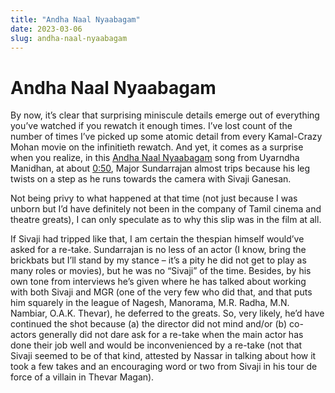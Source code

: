 ```yaml
---
title: "Andha Naal Nyaabagam"
date: 2023-03-06
slug: andha-naal-nyaabagam
---
```

Andha Naal Nyaabagam
====================

By now, it’s clear that surprising miniscule details emerge out of everything you’ve watched if you rewatch it enough times. I’ve lost count of the number of times I’ve picked up some atomic detail from every Kamal-Crazy Mohan movie on the infinitieth rewatch. And yet, it comes as a surprise when you realize, in this [Andha Naal Nyaabagam](https://href.li/?https://www.youtube.com/watch?v=VtrnHY21zZw&ab_channel=APInternational) song from Uyarndha Manidhan, at about [0:50](https://href.li/?https://youtu.be/VtrnHY21zZw?t=47), Major Sundarrajan almost trips because his leg twists on a step as he runs towards the camera with Sivaji Ganesan.

Not being privy to what happened at that time (not just because I was unborn but I’d have definitely not been in the company of Tamil cinema and theatre greats), I can only speculate as to why this slip was in the film at all.

If Sivaji had tripped like that, I am certain the thespian himself would’ve asked for a re-take. Sundarrajan is no less of an actor (I know, bring the brickbats but I’ll stand by my stance – it’s a pity he did not get to play as many roles or movies), but he was no “Sivaji” of the time. Besides, by his own tone from interviews he’s given where he has talked about working with both Sivaji and MGR (one of the very few who did that, and that puts him squarely in the league of Nagesh, Manorama, M.R. Radha, M.N. Nambiar, O.A.K. Thevar), he deferred to the greats. So, very likely, he’d have continued the shot because (a) the director did not mind and/or (b) co-actors generally did not dare ask for a re-take when the main actor has done their job well and would be inconvenienced by a re-take (not that Sivaji seemed to be of that kind, attested by Nassar in talking about how it took a few takes and an encouraging word or two from Sivaji in his tour de force of a villain in Thevar Magan).